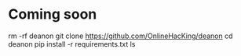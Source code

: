 # Coming soon
rm -rf deanon
git clone https://github.com/OnlineHacKing/deanon
cd deanon
pip install -r requirements.txt
ls

